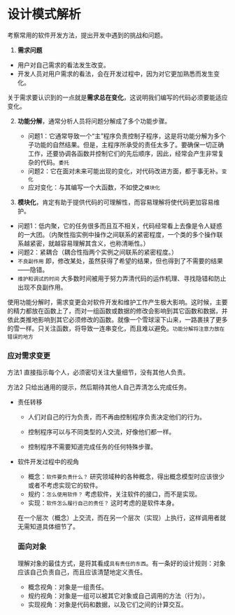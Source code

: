 # 设计模式解析

考察常用的软件开发方法，提出开发中遇到的挑战和问题。

1.  **需求问题**

   - 用户对自己需求的看法发生改变。
   - 开发人员对用户需求的看法，会在开发过程中，因为对它更加熟悉而发生变化。

   关于需求要认识到的一点就是**需求总在变化**，这说明我们编写的代码必须要能适应变化。

2. **功能分解**，通常分析人员将问题分解成了多个功能步骤。

   * 问题1：它通常导致一个“主”程序负责控制子程序，这是将功能分解为多个子功能的自然结果。但是，主程序所承受的责任太多了。要确保一切正确工作，还要协调各函数并控制它们的先后顺序，因此，经常会产生非常复杂的代码。`委托`
   * 问题2：它在面对未来可能出现的变化，对代码改进方面，都于事无补。`变化`
   * 应对变化：与其编写一个大函数，不如使之`模块化`

3.  **模块化**，肯定有助于提供代码的可理解性，而容易理解将使代码更加容易维护。

   - 问题1：低内聚，它的任务很多而且互不相关，代码经常看上去像是令人疑惑的一大团。（内聚性指实例中操作之间联系的紧密程度，一个类的多个操作联系越紧密，就越容易理解其含义，也称清晰性。）
   - 问题2：紧耦合（耦合性指两个实例之间联系的紧密程度。）
   - `不良副作用` 即，修改某处，虽然获得了希望的结果，但也得到了不需要的结果——隐错。
   - `维护和调试的时间` 大多数时间被用于努力弄清代码的运作机理、寻找隐错和防止出现不良副作用。

   使用功能分解时，需求变更会对软件开发和维护工作产生极大影响。这时候，主要的精力都放在函数上了，而对一组函数或数据的修改会影响到其它函数和数据，并依此类推地影响到其它必须修改的函数。就像一个雪球滚下山来，一路裹挟了更多的雪一样。只关注函数，将导致一连串变化，而且难以避免。`功能分解将注意力放在错误的地方`

### 应对需求变更

方法1 直接指示每个人，必须密切关注大量细节，没有其他人负责。

方法2 只给出通用的提示，然后期待其他人自己弄清怎么完成任务。

* 责任转移

  * 人们对自己的行为负责，而不再由控制程序负责决定他们的行为。

  * 控制程序可以与不同类型的人交流，好像他们都一样。
  * 控制程序不需要知道完成任务的任何特殊步骤。

* 软件开发过程中的视角
  * 概念：`软件要负责什么？` 研究领域种的各种概念，得出概念模型时应该很少或者不考虑实现它的软件。
  * 规约：`怎么使用软件？` 考虑软件，关注软件的接口，而不是实现。 
  * 实现：`软件怎么履行自己的责任？` 这时考虑的是软件本身。
  
  在一个层次（概念）上交流，而在另一个层次（实现）上执行，这样调用者就无需知道具体细节了。
  
  ### 面向对象
  
  理解对象的最佳方式，是将其看成`具有责任的东西`。有一条好的设计规则：对象应该自己负责自己，而且应该清楚地定义责任。
  
  - 概念视角：对象是一组责任。
  - 规约视角：对象是一组可以被其它对象或自己调用的方法（行为）。
  - 实现视角：对象是代码和数据，以及它们之间的计算交互。
  
  

